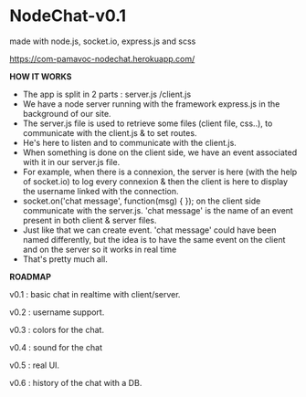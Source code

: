 # NodeChat-v0.1

made with node.js, socket.io, express.js and scss

https://com-pamavoc-nodechat.herokuapp.com/


<b>HOW IT WORKS</b> 

- The app is split in 2 parts : server.js /client.js
- We have a node server running with the framework express.js in the background of our site. 
- The server.js file is used to retrieve some files (client file, css..), to communicate with the client.js & to set routes.
- He's here to listen and to communicate with the client.js. 
- When something is done on the client side, we have an event associated with it in our server.js file.
- For example, when there is a connexion, the server is here (with the help of socket.io) to log every connexion & then the client is here to display the username linked with the connection. 
- socket.on('chat message', function(msg) { }); on the client side communicate with the server.js. 'chat message' is the name of an event present in both client & server files.
- Just like that we can create event. 'chat message' could have been named differently, but the idea is to have the same event on the client and on the server so it works in real time
- That's pretty much all.

<b>ROADMAP</b> 

v0.1 : basic chat in realtime with client/server. 

v0.2 : username support.

v0.3 : colors for the chat.

v0.4 : sound for the chat

v0.5 : real UI.

v0.6 : history of the chat with a DB.

